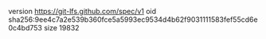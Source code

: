 version https://git-lfs.github.com/spec/v1
oid sha256:9ee4c7a2e539b360fce5a5993ec9534d4b62f9031111583fef55cd6e0c4bd753
size 19832
